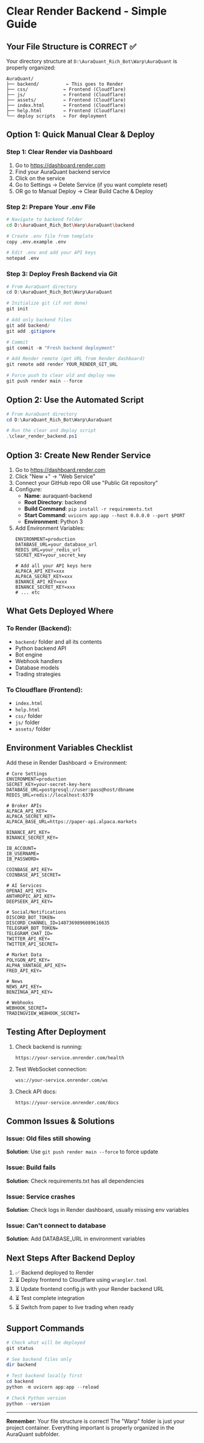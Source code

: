 # Clear Render Backend - Simple Guide

## Your File Structure is CORRECT ✅

Your directory structure at `D:\AuraQuant_Rich_Bot\Warp\AuraQuant` is properly organized:

```
AuraQuant/
├── backend/          ← This goes to Render
├── css/             ← Frontend (Cloudflare)
├── js/              ← Frontend (Cloudflare)
├── assets/          ← Frontend (Cloudflare)
├── index.html       ← Frontend (Cloudflare)
├── help.html        ← Frontend (Cloudflare)
└── deploy scripts   ← For deployment
```

## Option 1: Quick Manual Clear & Deploy

### Step 1: Clear Render via Dashboard
1. Go to https://dashboard.render.com
2. Find your AuraQuant backend service
3. Click on the service
4. Go to Settings → Delete Service (if you want complete reset)
5. OR go to Manual Deploy → Clear Build Cache & Deploy

### Step 2: Prepare Your .env File
```bash
# Navigate to backend folder
cd D:\AuraQuant_Rich_Bot\Warp\AuraQuant\backend

# Create .env file from template
copy .env.example .env

# Edit .env and add your API keys
notepad .env
```

### Step 3: Deploy Fresh Backend via Git

```powershell
# From AuraQuant directory
cd D:\AuraQuant_Rich_Bot\Warp\AuraQuant

# Initialize git (if not done)
git init

# Add only backend files
git add backend/
git add .gitignore

# Commit
git commit -m "Fresh backend deployment"

# Add Render remote (get URL from Render dashboard)
git remote add render YOUR_RENDER_GIT_URL

# Force push to clear old and deploy new
git push render main --force
```

## Option 2: Use the Automated Script

```powershell
# From AuraQuant directory
cd D:\AuraQuant_Rich_Bot\Warp\AuraQuant

# Run the clear and deploy script
.\clear_render_backend.ps1
```

## Option 3: Create New Render Service

1. Go to https://dashboard.render.com
2. Click "New +" → "Web Service"
3. Connect your GitHub repo OR use "Public Git repository"
4. Configure:
   - **Name**: auraquant-backend
   - **Root Directory**: backend
   - **Build Command**: `pip install -r requirements.txt`
   - **Start Command**: `uvicorn app:app --host 0.0.0.0 --port $PORT`
   - **Environment**: Python 3
5. Add Environment Variables:
   ```
   ENVIRONMENT=production
   DATABASE_URL=your_database_url
   REDIS_URL=your_redis_url
   SECRET_KEY=your_secret_key
   
   # Add all your API keys here
   ALPACA_API_KEY=xxx
   ALPACA_SECRET_KEY=xxx
   BINANCE_API_KEY=xxx
   BINANCE_SECRET_KEY=xxx
   # ... etc
   ```

## What Gets Deployed Where

### To Render (Backend):
- `backend/` folder and all its contents
- Python backend API
- Bot engine
- Webhook handlers
- Database models
- Trading strategies

### To Cloudflare (Frontend):
- `index.html`
- `help.html`
- `css/` folder
- `js/` folder
- `assets/` folder

## Environment Variables Checklist

Add these in Render Dashboard → Environment:

```env
# Core Settings
ENVIRONMENT=production
SECRET_KEY=your-secret-key-here
DATABASE_URL=postgresql://user:pass@host/dbname
REDIS_URL=redis://localhost:6379

# Broker APIs
ALPACA_API_KEY=
ALPACA_SECRET_KEY=
ALPACA_BASE_URL=https://paper-api.alpaca.markets

BINANCE_API_KEY=
BINANCE_SECRET_KEY=

IB_ACCOUNT=
IB_USERNAME=
IB_PASSWORD=

COINBASE_API_KEY=
COINBASE_API_SECRET=

# AI Services
OPENAI_API_KEY=
ANTHROPIC_API_KEY=
DEEPSEEK_API_KEY=

# Social/Notifications
DISCORD_BOT_TOKEN=
DISCORD_CHANNEL_ID=1407369896089616635
TELEGRAM_BOT_TOKEN=
TELEGRAM_CHAT_ID=
TWITTER_API_KEY=
TWITTER_API_SECRET=

# Market Data
POLYGON_API_KEY=
ALPHA_VANTAGE_API_KEY=
FRED_API_KEY=

# News
NEWS_API_KEY=
BENZINGA_API_KEY=

# Webhooks
WEBHOOK_SECRET=
TRADINGVIEW_WEBHOOK_SECRET=
```

## Testing After Deployment

1. Check backend is running:
   ```
   https://your-service.onrender.com/health
   ```

2. Test WebSocket connection:
   ```
   wss://your-service.onrender.com/ws
   ```

3. Check API docs:
   ```
   https://your-service.onrender.com/docs
   ```

## Common Issues & Solutions

### Issue: Old files still showing
**Solution**: Use `git push render main --force` to force update

### Issue: Build fails
**Solution**: Check requirements.txt has all dependencies

### Issue: Service crashes
**Solution**: Check logs in Render dashboard, usually missing env variables

### Issue: Can't connect to database
**Solution**: Add DATABASE_URL in environment variables

## Next Steps After Backend Deploy

1. ✅ Backend deployed to Render
2. ⏳ Deploy frontend to Cloudflare using `wrangler.toml`
3. ⏳ Update frontend config.js with your Render backend URL
4. ⏳ Test complete integration
5. ⏳ Switch from paper to live trading when ready

## Support Commands

```powershell
# Check what will be deployed
git status

# See backend files only
dir backend

# Test backend locally first
cd backend
python -m uvicorn app:app --reload

# Check Python version
python --version
```

---

**Remember**: Your file structure is correct! The "Warp" folder is just your project container. Everything important is properly organized in the AuraQuant subfolder.
